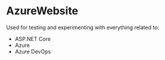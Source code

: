AzureWebsite
============

Used for testing and experimenting with everything related to:
* ASP.NET Core
* Azure
* Azure DevOps
